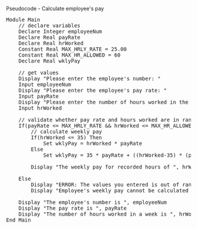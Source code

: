 Pseudocode - Calculate employee's pay

<pre>
Module Main
	// declare variables
	Declare Integer employeeNum
	Declare Real payRate
	Declare Real hrWorked
	Constant Real MAX_HRLY_RATE = 25.00
	Constant Real MAX_HR_ALLOWED = 60
	Declare Real wklyPay
	
	// get values
	Display "Please enter the employee's number: "
	Input employeeNum
	Display "Please enter the employee's pay rate: "
	Input payRate
	Display "Please enter the number of hours worked in the week: "
	Input hrWorked

	// validate whether pay rate and hours worked are in range
	If(payRate <= MAX_HRLY_RATE && hrWorked <= MAX_HR_ALLOWED) Then
		// calculate weekly pay
		If(hrWorked <= 35) Then
			Set wklyPay = hrWorked * payRate
		Else
			Set wklyPay = 35 * payRate + ((hrWorked-35) * (payRate*1.5))
		
		Display "The weekly pay for recorded hours of ", hrWorked, " is $", wklyPay
	
	Else
		Display "ERROR: The values you entered is out of range."
		Display "Employee's weekly pay cannot be calculated at this time."

	Display "The employee's number is ", employeeNum
	Display "The pay rate is ", payRate
	Display "The number of hours worked in a week is ", hrWorked
End Main
</pre>
